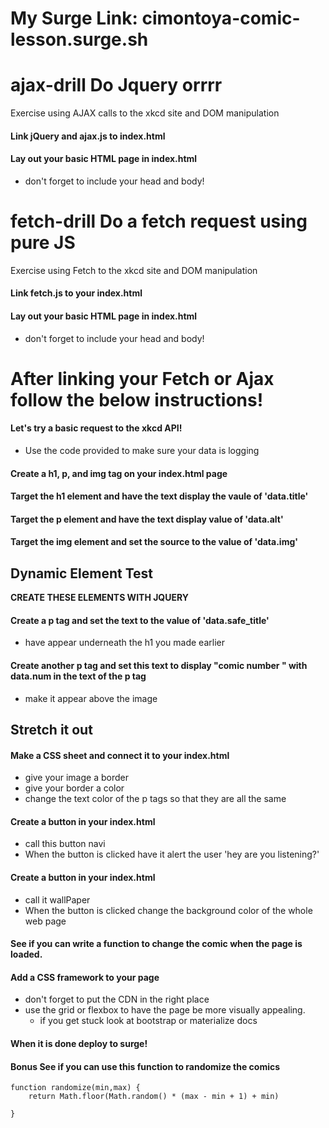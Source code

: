 # My Surge Link: cimontoya-comic-lesson.surge.sh


# ajax-drill Do Jquery orrrr

Exercise using AJAX calls to the xkcd site and DOM manipulation

#### Link jQuery and ajax.js to index.html
#### Lay out your basic HTML page in index.html
* don't forget to include your head and body!

# fetch-drill Do a fetch request using pure JS

Exercise using Fetch to the xkcd site and DOM manipulation

#### Link fetch.js to your index.html
#### Lay out your basic HTML page in index.html
* don't forget to include your head and body!

# After linking your Fetch or Ajax follow the below instructions!

#### Let's try a basic request to the xkcd API!
* Use the code provided to make sure your data is logging

#### Create a h1, p, and img tag on your index.html page

#### Target the h1 element and have the text display the vaule of 'data.title'

#### Target the p element and have the text display value of 'data.alt'

#### Target the img element and set the source to the value of 'data.img'

## Dynamic Element Test
**CREATE THESE ELEMENTS WITH JQUERY**

#### Create a p tag and set the text to the value of 'data.safe_title'
- have appear underneath the h1 you made earlier

#### Create another p tag and set this text to display "comic  number " with data.num in the text of the p tag

- make it appear above the image

## Stretch it out

#### Make a CSS sheet and connect it to your index.html
- give your image a border
- give your border a color
- change the text color of the p tags so that they are all the same


#### Create a button in your index.html
- call this button navi
- When the button is clicked have it alert the user 'hey are you listening?'

#### Create a button in your index.html
- call it wallPaper
- When the button is clicked change the background color of the whole web page

#### See if you can write a function to change the comic when the page is loaded.

#### Add a CSS framework to your page
- don't forget to put the CDN in the right place
- use the grid or flexbox to have the page be more visually appealing.
  - if you get stuck look at bootstrap or materialize docs

#### When it is done deploy to surge!

#### Bonus See if you can use this function to randomize the comics
```
function randomize(min,max) {
    return Math.floor(Math.random() * (max - min + 1) + min)

}
```
